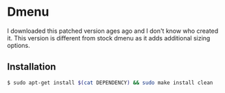 # Dmenu
I downloaded this patched version ages ago and I don't know who created it. This version is different from stock dmenu as it adds additional sizing options.

## Installation
```bash
$ sudo apt-get install $(cat DEPENDENCY) && sudo make install clean
```
